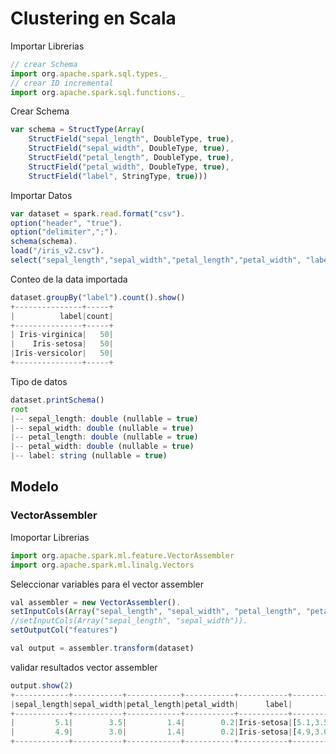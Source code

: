 # Clustering en Scala
Importar Librerias
```javascript
// crear Schema
import org.apache.spark.sql.types._
// crear ID incremental
import org.apache.spark.sql.functions._
```

Crear Schema
```javascript
var schema = StructType(Array(
    StructField("sepal_length", DoubleType, true),
    StructField("sepal_width", DoubleType, true),
    StructField("petal_length", DoubleType, true),
    StructField("petal_width", DoubleType, true),
    StructField("label", StringType, true)))
```

Importar Datos
```javascript
var dataset = spark.read.format("csv").
option("header", "true").
option("delimiter",";").
schema(schema).
load("/iris_v2.csv").
select("sepal_length","sepal_width","petal_length","petal_width", "label")
```
Conteo de la data importada
```javascript
dataset.groupBy("label").count().show()
+---------------+-----+ 
|          label|count| 
+---------------+-----+ 
| Iris-virginica|   50| 
|    Iris-setosa|   50| 
|Iris-versicolor|   50| 
+---------------+-----+
```
Tipo de datos
```javascript
dataset.printSchema()
root 
|-- sepal_length: double (nullable = true) 
|-- sepal_width: double (nullable = true) 
|-- petal_length: double (nullable = true) 
|-- petal_width: double (nullable = true) 
|-- label: string (nullable = true)
```


##  Modelo
###  VectorAssembler
Imoportar Librerias
```javascript
import org.apache.spark.ml.feature.VectorAssembler
import org.apache.spark.ml.linalg.Vectors
```
Seleccionar variables para el vector assembler
```javascript
val assembler = new VectorAssembler().
setInputCols(Array("sepal_length", "sepal_width", "petal_length", "petal_width")).
//setInputCols(Array("sepal_length", "sepal_width")).
setOutputCol("features")

val output = assembler.transform(dataset)
```
validar resultados vector assembler
```javascript
output.show(2)
+------------+-----------+------------+-----------+-----------+-----------------+ 
|sepal_length|sepal_width|petal_length|petal_width|      label|         features| 
+------------+-----------+------------+-----------+-----------+-----------------+ 
|         5.1| 	      3.5|         1.4|        0.2|Iris-setosa|[5.1,3.5,1.4,0.2]| 
|         4.9|        3.0|         1.4|        0.2|Iris-setosa|[4.9,3.0,1.4,0.2]| 
+------------+-----------+------------+-----------+-----------+-----------------+
```
